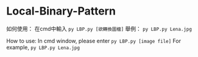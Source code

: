 # Local-Binary-Pattern

如何使用：
在cmd中輸入 `py LBP.py [欲轉換圖檔]`
舉例： `py LBP.py Lena.jpg`

How to use:
In cmd window, please enter `py LBP.py [image file]`
For example, `py LBP.py Lena.jpg`

